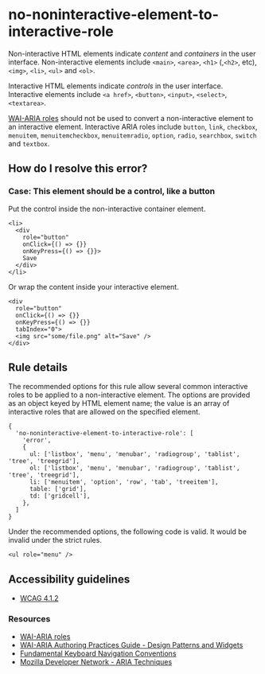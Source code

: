 no-noninteractive-element-to-interactive-role
=============================================

Non-interactive HTML elements indicate *content* and *containers* in the user interface. Non-interactive elements include `<main>`, `<area>`, `<h1>` (,`<h2>`, etc), `<img>`, `<li>`, `<ul>` and `<ol>`.

Interactive HTML elements indicate *controls* in the user interface. Interactive elements include `<a href>`, `<button>`, `<input>`, `<select>`, `<textarea>`.

[WAI-ARIA roles](https://www.w3.org/TR/wai-aria-1.1/#usage_intro) should not be used to convert a non-interactive element to an interactive element. Interactive ARIA roles include `button`, `link`, `checkbox`, `menuitem`, `menuitemcheckbox`, `menuitemradio`, `option`, `radio`, `searchbox`, `switch` and `textbox`.

How do I resolve this error?
----------------------------

### Case: This element should be a control, like a button

Put the control inside the non-interactive container element.

    <li>
      <div
        role="button"
        onClick={() => {}}
        onKeyPress={() => {}}>
        Save
      </div>
    </li>

Or wrap the content inside your interactive element.

    <div
      role="button"
      onClick={() => {}}
      onKeyPress={() => {}}
      tabIndex="0">
      <img src="some/file.png" alt="Save" />
    </div>

Rule details
------------

The recommended options for this rule allow several common interactive roles to be applied to a non-interactive element. The options are provided as an object keyed by HTML element name; the value is an array of interactive roles that are allowed on the specified element.

    {
      'no-noninteractive-element-to-interactive-role': [
        'error',
        {
          ul: ['listbox', 'menu', 'menubar', 'radiogroup', 'tablist', 'tree', 'treegrid'],
          ol: ['listbox', 'menu', 'menubar', 'radiogroup', 'tablist', 'tree', 'treegrid'],
          li: ['menuitem', 'option', 'row', 'tab', 'treeitem'],
          table: ['grid'],
          td: ['gridcell'],
        },
      ]
    }

Under the recommended options, the following code is valid. It would be invalid under the strict rules.

    <ul role="menu" />

Accessibility guidelines
------------------------

-   [WCAG 4.1.2](https://www.w3.org/WAI/WCAG21/Understanding/name-role-value)

### Resources

-   [WAI-ARIA roles](https://www.w3.org/TR/wai-aria-1.1/#usage_intro)
-   [WAI-ARIA Authoring Practices Guide - Design Patterns and Widgets](https://www.w3.org/TR/wai-aria-practices-1.1/#aria_ex)
-   [Fundamental Keyboard Navigation Conventions](https://www.w3.org/TR/wai-aria-practices-1.1/#kbd_generalnav)
-   [Mozilla Developer Network - ARIA Techniques](https://developer.mozilla.org/en-US/docs/Web/Accessibility/ARIA/ARIA_Techniques/Using_the_button_role#Keyboard_and_focus)

